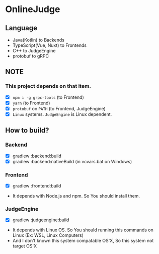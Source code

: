 # OnlineJudge

## Language
- Java(Kotlin) to Backends
- TypeScript(Vue, Nuxt) to Frontends
- C++ to JudgeEngine
- protobuf to gRPC

## NOTE
### This project depends on that item.
- [x] `npm i -g grpc-tools` (to Frontend)
- [x] `yarn` (to Frontend)
- [x] `protobuf` on `PATH` (to Frontend, JudgeEngine)
- [x] `Linux` systems. `JudgeEngine` is Linux dependent.

## How to build?

### Backend
- [x] gradlew :backend:build
- [x] gradlew :backend:nativeBuild (in vcvars.bat on Windows)

### Frontend
- [x] gradlew :frontend:build
- It depends with Node.js and npm. So You should install them.

### JudgeEngine
- [x] gradlew :judgeengine:build
- It depends with Linux OS. So You should running this commands on Linux (Ex: WSL, Linux Computers)
- And I don't known this system compatable OS'X, So this system not target OS'X